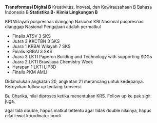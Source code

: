 **Transformasi Digital B**
Kreativitas, Inovasi, dan Kewirausahaan B
Bahasa Indonesia B
**Statistika B-**
**Kimia Lingkungan B**

KRI Wilayah puspresnas dianggap Nasional
KRI Nasional puspresnas dianggap Nasional
Pengajuan adalah permatkul

- Finalis ATSV 3 SKS
- Juara 3 KKCTBN 3 SKS
- Juara 1 KRBAI Wilayah 7 SKS
- Finalis KRBAI 3 SKS
- Juara 3 LKTI Paperon Building and Technology with supporting SDGs
- Juara 2 LKTI Brawijaya Chemistry Week
- Harapan 1 LKTI LIP3D
- Finalis PKM AMLI

Didahulukan angkatan 20, angkatan 21 merancang untuk kedepanya.
Keroyokan follow up tentang konversi.

Bu Charika, nilai diproses ketika menentukan KRS. Follow up ke pak sigit juga, 

agar tida double, hapus matkul tettentu agar tidak double nilainya, hapus nilai lewat koordinator prodi